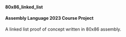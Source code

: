 #### 80x86_linked_list
#### Assembly Language 2023 Course Project

A linked list proof of concept written in 80x86 assembly.